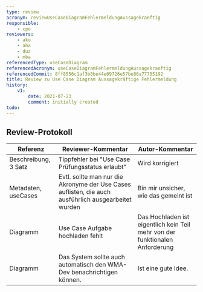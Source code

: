 ```yaml
---
type: review
acronym: reviewUseCaseDiagramFehlermeldungAussagekraeftig
responsible:
    - cpo
reviewers:
    - ako
    - aha
    - duz
    - mba
referencedType: useCaseDiagram
referencedAcronym: useCaseDiagramFehlermeldungAussagekraeftig
referencedCommit: 8ff8556c1af3b8be44e09726e57be86a77755192
title: Review zu Use Case Diagram Aussagekräftige Fehlermeldung
history:
    v1:
        date: 2021-07-23
        comment: initially created
todo:
---
```


## Review-Protokoll

| Referenz | Reviewer-Kommentar | Autor-Kommentar |
|------------|------------------|-----------------|
|Beschreibung, 3 Satz| Tippfehler bei "Use Case Prüfungsstatus erlaubt"|Wird korrigiert |
|Metadaten, useCases |Evtl. sollte man nur die Akronyme  der Use Cases auflisten, die auch ausführlich ausgearbeitet  wurden |Bin mir unsicher, wie das gemeint ist |
|Diagramm | Use Case Aufgabe hochladen fehlt |Das Hochladen ist eigentlich kein Teil mehr von der funktionalen Anforderung |
|Diagramm|Das System sollte auch automatisch den WMA-Dev benachrichtigen können.|Ist eine gute Idee.|